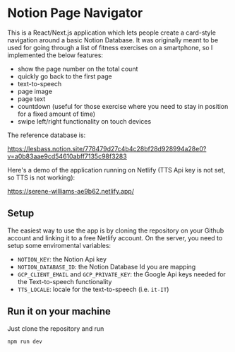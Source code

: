 # Notion Page Navigator

This is a React/Next.js application which lets people create a card-style navigation around a basic Notion Database.
It was originally meant to be used for going through a list of fitness exercises on a smartphone, so I implemented the below features:
- show the page number on the total count
- quickly go back to the first page
- text-to-speech
- page image
- page text
- countdown (useful for those exercise where you need to stay in position for a fixed amount of time)
- swipe left/right functionality on touch devices

The reference database is: 

https://lesbass.notion.site/778479d27c4b4c28bf28d928994a28e0?v=a0b83aae9cd54610abff7135c98f3283

Here's a demo of the application running on Netlify (TTS Api key is not set, so TTS is not working):

https://serene-williams-ae9b62.netlify.app/

## Setup
The easiest way to use the app is by cloning the repository on your Github account and linking it to a free Netlify account.
On the server, you need to setup some enviromental variables:
- `NOTION_KEY`: the Notion Api key
- `NOTION_DATABASE_ID`: the Notion Database Id you are mapping
- `GCP_CLIENT_EMAIL` and `GCP_PRIVATE_KEY`: the Google Api keys needed for the Text-to-speech functionality
- `TTS_LOCALE`: locale for the text-to-speech (i.e. `it-IT`)

## Run it on your machine
Just clone the repository and run

`npm run dev`
